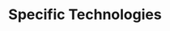 ---
# Accomplishments widget.
widget: "howto"  # See https://sourcethemes.com/academic/docs/page-builder/
headless: true  # This file represents a page section.
active: true  # Activate this widget? true/false
weight: 4  # Order that this section will appear.
title: "Specific Technologies"
subtitle: ""

# Date format
#   Refer to https://sourcethemes.com/academic/docs/customization/#date-format
date_format: "Jan 2006"

# Accomplishments.
#   Add/remove as many `[[item]]` blocks below as you like.
#   `title`, `organization` and `date_start` are the required parameters.
#   Leave other parameters empty if not required.
#   Begin/end multi-line descriptions with 3 quotes `"""`.
item:
smallItem: 
 - title: "Orchestrating Node.js Containers with Kubernetes"
   summary: "nodesource.com"
   linkText: ""
   linkUrl: "https://nodesource.com/blog/orchestrating-nodejs-containers-with-kubernetes/"
   openNewWindow: 
   image: "https://res.cloudinary.com/agile-seo/image/fetch/w_62,dpr_1.0,d_blank_am8gzx.png/https%3A%2F%2Flogo.clearbit.com%2Fnodesource.com%3Fsize%3D250"
 - title: "Safer Rolling Update for Docker Applications with Kubernetes"
   summary: "blog.opsmx.com"
   linkText: ""
   linkUrl: "http://blog.opsmx.com/index.php/2017/06/23/safer-rolling-update-docker-kubernetes/"
   openNewWindow: 
   image: "https://res.cloudinary.com/agile-seo/image/fetch/w_62,dpr_1.0,d_blank_am8gzx.png/https%3A%2F%2Flogo.clearbit.com%2Fblog.opsmx.com%3Fsize%3D250"
 - title: "Orchestrating Docker Containers with Kubernetes"
   summary: "heidloff.net"
   linkText: ""
   linkUrl: "http://heidloff.net/article/kubernetes-docker-bluemix"
   openNewWindow: 
   image: "https://res.cloudinary.com/agile-seo/image/fetch/w_62,dpr_1.0,d_blank_am8gzx.png/https%3A%2F%2Flogo.clearbit.com%2Fheidloff.net%3Fsize%3D250"
 - title: "OGet Started Orchestrating Containers with Kubernetes"
   summary: "access.redhat.com"
   linkText: ""
   linkUrl: "https://access.redhat.com/documentation/en-us/red_hat_enterprise_linux_atomic_host/7/html/getting_started_with_kubernetes/get_started_orchestrating_containers_with_kubernetes"
   openNewWindow: 
   image: "https://res.cloudinary.com/agile-seo/image/fetch/w_62,dpr_1.0,d_blank_am8gzx.png/https%3A%2F%2Flogo.clearbit.com%2Faccess.redhat.com%3Fsize%3D250"
 - title: "Introduction to Azure Container Service for Kubernetes"
   summary: "docs.microsoft.com"
   linkText: ""
   linkUrl: "https://docs.microsoft.com/en-us/azure/container-service/kubernetes/container-service-intro-kubernetes"
   openNewWindow: 
   image: "https://res.cloudinary.com/agile-seo/image/fetch/w_62,dpr_1.0,d_blank_am8gzx.png/https%3A%2F%2Flogo.clearbit.com%2Fdocs.microsoft.com%3Fsize%3D250" 
---